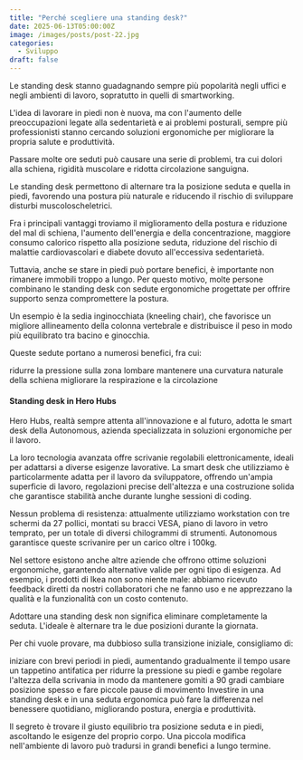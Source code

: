 ```yaml
---
title: "Perché scegliere una standing desk?"
date: 2025-06-13T05:00:00Z
image: /images/posts/post-22.jpg
categories:
  - Sviluppo
draft: false
---
```


Le standing desk stanno guadagnando sempre più popolarità negli uffici e negli ambienti di lavoro, sopratutto in quelli di smartworking.

L'idea di lavorare in piedi non è nuova, ma con l'aumento delle preoccupazioni legate alla sedentarietà e ai problemi posturali, sempre più professionisti stanno cercando soluzioni ergonomiche per migliorare la propria salute e produttività.

Passare molte ore seduti può causare una serie di problemi, tra cui dolori alla schiena, rigidità muscolare e ridotta circolazione sanguigna.

Le standing desk permettono di alternare tra la posizione seduta e quella in piedi, favorendo una postura più naturale e riducendo il rischio di sviluppare disturbi muscoloscheletrici.

Fra i principali vantaggi troviamo il miglioramento della postura e riduzione del mal di schiena, l'aumento dell'energia e della concentrazione, maggiore consumo calorico rispetto alla posizione seduta, riduzione del rischio di malattie cardiovascolari e diabete dovuto all'eccessiva sedentarietà.

Tuttavia, anche se stare in piedi può portare benefici, è importante non rimanere immobili troppo a lungo. Per questo motivo, molte persone combinano le standing desk con sedute ergonomiche progettate per offrire supporto senza compromettere la postura.

Un esempio è la sedia inginocchiata (kneeling chair), che favorisce un migliore allineamento della colonna vertebrale e distribuisce il peso in modo più equilibrato tra bacino e ginocchia.

Queste sedute portano a numerosi benefici, fra cui:

ridurre la pressione sulla zona lombare
mantenere una curvatura naturale della schiena
migliorare la respirazione e la circolazione

#### Standing desk in Hero Hubs

Hero Hubs, realtà sempre attenta all'innovazione e al futuro, adotta le smart desk della Autonomous, azienda specializzata in soluzioni ergonomiche per il lavoro.

La loro tecnologia avanzata offre scrivanie regolabili elettronicamente, ideali per adattarsi a diverse esigenze lavorative. La smart desk che utilizziamo è particolarmente adatta per il lavoro da sviluppatore, offrendo un'ampia superficie di lavoro, regolazioni precise dell'altezza e una costruzione solida che garantisce stabilità anche durante lunghe sessioni di coding.

Nessun problema di resistenza: attualmente utilizziamo workstation con tre schermi da 27 pollici, montati su bracci VESA, piano di lavoro in vetro temprato, per un totale di diversi chilogrammi di strumenti. Autonomous garantisce queste scrivanire per un carico oltre i 100kg.

Nel settore esistono anche altre aziende che offrono ottime soluzioni ergonomiche, garantendo alternative valide per ogni tipo di esigenza. Ad esempio, i prodotti di Ikea non sono niente male: abbiamo ricevuto feedback diretti da nostri collaboratori che ne fanno uso e ne apprezzano la qualità e la funzionalità con un costo contenuto.

Adottare una standing desk non significa eliminare completamente la seduta. L'ideale è alternare tra le due posizioni durante la giornata.

Per chi vuole provare, ma dubbioso sulla transizione iniziale, consigliamo di:

iniziare con brevi periodi in piedi, aumentando gradualmente il tempo
usare un tappetino antifatica per ridurre la pressione su piedi e gambe
regolare l'altezza della scrivania in modo da mantenere gomiti a 90 gradi
cambiare posizione spesso e fare piccole pause di movimento
Investire in una standing desk e in una seduta ergonomica può fare la differenza nel benessere quotidiano, migliorando postura, energia e produttività.

Il segreto è trovare il giusto equilibrio tra posizione seduta e in piedi, ascoltando le esigenze del proprio corpo. Una piccola modifica nell'ambiente di lavoro può tradursi in grandi benefici a lungo termine.

